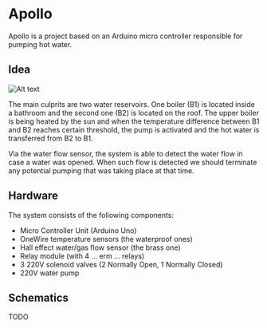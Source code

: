 # Apollo

Apollo is a project based on an Arduino micro controller responsible for pumping hot water.

## Idea
![Alt text](http://i.imgur.com/ZSUKzkP.png, "System overview")

The main culprits are two water reservoirs. One boiler (B1) is located inside a
bathroom and the second one (B2) is located on the roof. The upper boiler is
being heated by the sun and when the temperature difference between B1 and B2
reaches certain threshold, the pump is activated and the hot water is transferred
from B2 to B1.

Via the water flow sensor, the system is able to detect the water flow in case a
water was opened. When such flow is detected we should terminate any potential
pumping that was taking place at that time.

## Hardware
The system consists of the following components:
* Micro Controller Unit (Arduino Uno)
* OneWire temperature sensors (the waterproof ones)
* Hall effect water/gas flow sensor (the brass one)
* Relay module (with 4 ... erm ... relays)
* 3 220V solenoid valves (2 Normally Open, 1 Normally Closed)
* 220V water pump

## Schematics
TODO

